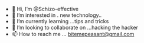 - 👋 Hi, I’m @Schizo-effective
- 👀 I’m interested in . new technology..
- 🌱 I’m currently learning ...tips and tricks
- 💞️ I’m looking to collaborate on ...hacking the hacker
- 📫 How to reach me ... bitemepeasant@gmail.com

<!---
Schizo-effective/Schizo-effective is a ✨ special ✨ repository because its `README.md` (this file) appears on your GitHub profile.
You can click the Preview link to take a look at your changes.
--->
